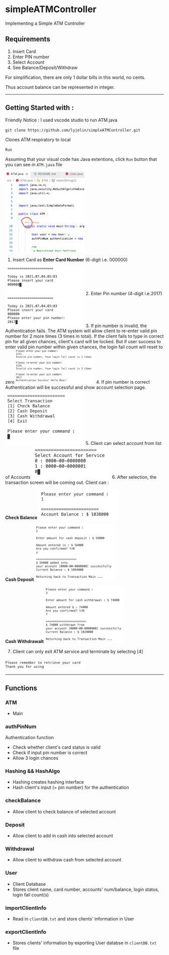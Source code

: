 # simpleATMController
Implementing a Simple ATM Controller

## Requirements

1. Insert Card 
2. Enter PIN number  
3. Select Account  
4. See Balance/Deposit/Withdraw

For simplification, there are only 1 dollar bills in this world, no cents. 

Thus account balance can be represented in integer.

---

## Getting Started with : 

Friendly Notice : I used vscode studio to run ATM.java 

`git clone https://github.com/lyjelin/simpleATMController.git`

Clones ATM respiratory to local

`Run`

Assuming that your visual code has Java extentions, click `Run` button that you can see in `ATM.java` file

<img src="/img/runButton.png" alt="runBtn" width="50%"/>

1. Insert Card as **Enter Card Number** (6-digit i.e. 000000)
<img src="/img/insertCard.png" alt="insertCard" width="50%"/>
2. Enter Pin number (4-digit i.e.2017)
<img src="/img/enterPin.png" alt="enterPin" width="50%"/>
3. If pin number is invalid, the Authentication fails. The ATM system will allow client to re-enter valid pin number for 2 more times (3 times in total). If the client fails to type in correct pin for all given chances, client's card will be locked. But if user success to enter valid pin number within given chances, the login fail count will reset to zero
<img src="/img/loginFail.png" alt="loginFail" width="50%"/>
4. If pin number is correct Authentication will be successful and show account selection page. 
<img src="/img/transactionPage.png" alt="tp" width="50%"/>
5. Client can select account from list of Accounts
<img src="/img/selectAcc.png" alt="selectAcc" width="50%"/>
6. After selection, the transaction screen will be coming out. Client can :

**Check Balance**
<img src="/img/showBalance.png" alt="showBalance" width="50%"/>

**Cash Deposit**
<img src="/img/cashDeposit.png" alt="deposit" width="50%"/>

**Cash Withdrawalt**
<img src="/img/cashWithdrawal.png" alt="withdrawal" width="50%"/>

7. Client can only exit ATM service and terminate by selecting [4]
<img src="/img/exit.png" alt="exit" width="50%"/>

---
## Functions

### ATM

- Main

### authPinNum

Authentication function
- Check whether client's card status is valid
- Check if input pin number is correct 
- Allow 3 login chances 

### Hashing && HashAlgo

- Hashing creates hashing interface
- Hash client's input (= pin number) for the authentication

### checkBalance

- Allow client to check balance of selected account

### Deposit

- Allow client to add in cash into selected account

### Withdrawal

- Allow client to withdraw cash from selected account

### User

- Client Database 
- Stores client name, card number, accounts' num/balance, login status, login fail count(s)

### importClientInfo

- Read in `clientDB.txt` and store clients' information in User 

### exportClientInfo

- Stores clients' information by exporting User databse in `clientDB.txt` file